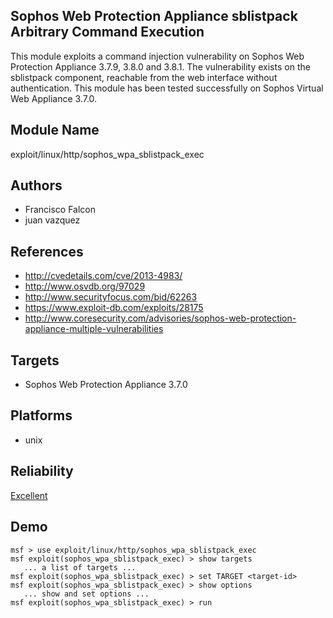 ## Sophos Web Protection Appliance sblistpack Arbitrary Command Execution

This module exploits a command injection vulnerability on 
Sophos Web Protection Appliance 3.7.9, 3.8.0 and 3.8.1. The 
vulnerability exists on the sblistpack component, reachable 
from the web interface without authentication. This module 
has been tested successfully on Sophos Virtual Web Appliance 
3.7.0.


## Module Name
exploit/linux/http/sophos_wpa_sblistpack_exec

## Authors
* Francisco Falcon
* juan vazquez


## References
* http://cvedetails.com/cve/2013-4983/
* http://www.osvdb.org/97029
* http://www.securityfocus.com/bid/62263
* https://www.exploit-db.com/exploits/28175
* http://www.coresecurity.com/advisories/sophos-web-protection-appliance-multiple-vulnerabilities



## Targets
* Sophos Web Protection Appliance 3.7.0


## Platforms
* unix

## Reliability
[Excellent](https://github.com/rapid7/metasploit-framework/wiki/Exploit-Ranking)

## Demo

```
msf > use exploit/linux/http/sophos_wpa_sblistpack_exec
msf exploit(sophos_wpa_sblistpack_exec) > show targets
   ... a list of targets ...
msf exploit(sophos_wpa_sblistpack_exec) > set TARGET <target-id>
msf exploit(sophos_wpa_sblistpack_exec) > show options
   ... show and set options ...
msf exploit(sophos_wpa_sblistpack_exec) > run
```
    
    
